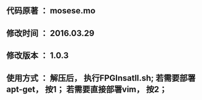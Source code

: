 ## 代码原著 ： mosese.mo
## 修改时间 ： 2016.03.29
## 修改版本 ： 1.0.3

## 使用方式 ： 解压后， 执行FPGInsatll.sh; 若需要部署apt-get， 按1； 若需要直接部署vim， 按2；
